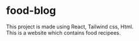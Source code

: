 # food-blog
This project is made using React, Tailwind css, Html. <br>
This is a website which contains food recipees. 
